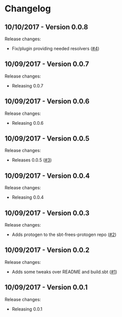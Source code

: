 # Changelog

## 10/10/2017 - Version 0.0.8

Release changes:

* Fix/plugin providing needed resolvers ([#4](https://github.com/frees-io/sbt-freestyle-protogen/pull/4))


## 10/09/2017 - Version 0.0.7

Release changes:

* Releasing 0.0.7


## 10/09/2017 - Version 0.0.6

Release changes:

* Releasing 0.0.6


## 10/09/2017 - Version 0.0.5

Release changes:

* Releases 0.0.5 ([#3](https://github.com/frees-io/sbt-frees-protogen/pull/3))


## 10/09/2017 - Version 0.0.4

Release changes:

* Releasing 0.0.4


## 10/09/2017 - Version 0.0.3

Release changes:

* Adds protogen to the sbt-frees-protogen repo ([#2](https://github.com/frees-io/sbt-frees-protogen/pull/2))


## 10/09/2017 - Version 0.0.2

Release changes:

* Adds some tweaks over README and build.sbt ([#1](https://github.com/frees-io/sbt-frees-protogen/pull/1))


## 10/09/2017 - Version 0.0.1

Release changes:

* Releasing 0.0.1